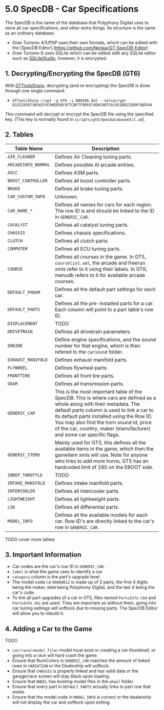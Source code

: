 # 5.0 SpecDB - Car Specifications
The SpecDB is the name of the database that Polyphony Digital uses to store all car specifications, and other extra things. 
Its structure is the same as an ordinary database.

* Gran Turismo 4/5/PSP uses their own formats, which can be edited with the [SpecDB Editor].(https://github.com/Nenkai/GT-SpecDB-Editor)
* Gran Turismo 6 uses SQLite which can be edited with any SQLite editor such as [SQLiteStudio](https://sqlitestudio.pl/), however, it is encrypted.

## 1. Decrypting/Encrypting the SpecDB (GT6)
With [GTToolsSharp](https://github.com/Nenkai/GTToolsSharp), decrypting (and re-encrypting) the SpecDB is done through one single command:
* `GTToolsSharp crypt -g GT6 -i DB0106.dat --salsacrypt 81CE293873B342F4C96E850C977CBF7F9DF674DAC007CA1951B821509F3ADFA4`

This command will decrypt or encrypt the SpecDB file using the specified key. (This key is normally found in `scripts/gt6/SpecDatabaseUtil.ad`).

## 2. Tables

Table Name| Description
------------ | ------------- | 
`AIR_CLEANER` | Defines Air Cleaning tuning parts.
`ARCADEINFO_NORMAL` | Defines possible AI arcade entries.
`ASCC` | Defines ASM parts.
`BOOST_CONTROLLER` | Defines all boost controller parts.
`BRAKE` | Defines all brake tuning parts.
`CAR_CUSTOM_INFO` | Unknown.
`CAR_NAME_*` | Defines all names for cars for each region. The row ID is and should be linked to the ID in `GENERIC_CAR`.
`CAYALYST` | Defines all catalyst tuning parts.
`CHASSIS` | Defines chassis specifications.
`CLUTCH` | Defines all clutch parts.
`COMPUTER` | Defines all ECU tuning parts.
`COURSE` | Defines all courses in the game. In GT5, `courselist.xml`, the arcade and freerun xmls refer to it using their labels. In GT6, menudb refers to it for available arcade courses.
`DEFAULT_PARAM`| Defines all the default part settings for each car.
`DEFAULT_PARTS` | Defines all the pre-installed parts for a car. Each column will point to a part table's row ID.
`DISPLACEMENT` | TODO
`DRIVETRAIN` | Defines all drivetrain parameters.
`ENGINE` | Define engine specifications, and the sound number for that engine, which is then refered to the `carsound` folder.
`EXHAUST_MANIFOLD` | Defines exhaust manifold parts.
`FLYWHEEL` | Defines flywheel parts.
`FRONTTIRE` | Defines all front tire parts.
`GEAR` | Defines all transmission parts.
`GENERIC_CAR` | This is the most important table of the SpecDB. This is where cars are defined as a whole along with their metadata. The default parts column is used to link a car to its default parts installed using the Row ID. You may also find the horn sound id, price of the car, country, maker (manufacturer) and some car specific flags.
`GENERIC_ITEMS` | Mainly used for GT5, this defines all the available items in the game, which then the gameitem xmls will use. Note for anyone who tries to add more horns, GT5 has an hardcoded limit of 280 on the EBOOT side.
`INDEP_THROTTLE` | TODO
`INTAKE_MANIFOLD` | Defines intake manifold parts.
`INTERCOOLER` |  Defines all intercooler parts.
`LIGHTWEIGHT` | Defines all lightweight parts.
`LSD` | Defines all differential parts.
`MODEL_INFO` | Defines all the available models for each car. Row ID's are directly linked to the car's row in `GENERIC_CAR`.

TODO cover more tables

## 3. Important Information
* Car codes are the car's row ID in `GENERIC_CAR`.
* `label` is what the game uses to identify a car.
* `category` column is the part's upgrade level. 
* The model code i.e `00080012` is made up of 2 parts, the first 4 digits being the maker, `0008` being Polyphony Digital, and the last 4 being the car's code.
* To link all part upgrades of a car in GT5, files named `PartsInfo.tbd` and `PartsInfo.tbi` are used. They are important as without them, going into car tuning settings will softlock due to missing parts. The SpecDB Editor will allow you to rebuild it.

## 4. Adding a Car to the Game
TODO

* `car/race/<model_file>` model must exist or creating a car thumbnail, or going into a race will hard crash the game.
* Ensure that NumColors in `GENERIC_CAR` matches the amount of linked rows in `VARIATION` or the Dealership will softlock.
* Ensure that `CHASSIS` is properly linked and has valid data or the garage/race screen will stay black upon loading.
* Ensure that `WHEEL` has existing model files in the `wheel` folder.
* Ensure that every part in `DEFAULT_PARTS` actually links to part row that exists.
* Ensure that the model code in `MODEL_INFO` is correct or the dealership will not display the car and softlock upon exiting.

